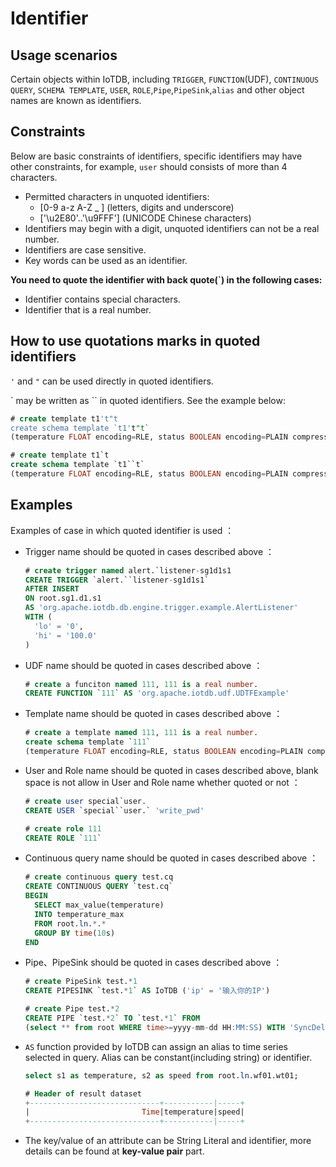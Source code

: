 <!--

    Licensed to the Apache Software Foundation (ASF) under one
    or more contributor license agreements.  See the NOTICE file
    distributed with this work for additional information
    regarding copyright ownership.  The ASF licenses this file
    to you under the Apache License, Version 2.0 (the
    "License"); you may not use this file except in compliance
    with the License.  You may obtain a copy of the License at
    
        http://www.apache.org/licenses/LICENSE-2.0
    
    Unless required by applicable law or agreed to in writing,
    software distributed under the License is distributed on an
    "AS IS" BASIS, WITHOUT WARRANTIES OR CONDITIONS OF ANY
    KIND, either express or implied.  See the License for the
    specific language governing permissions and limitations
    under the License.

-->

# Identifier

## Usage scenarios

Certain objects within IoTDB, including `TRIGGER`, `FUNCTION`(UDF), `CONTINUOUS QUERY`, `SCHEMA TEMPLATE`, `USER`, `ROLE`,`Pipe`,`PipeSink`,`alias` and other object names are known as identifiers.

## Constraints

Below are basic constraints of identifiers, specific identifiers may have other constraints, for example, `user` should consists of more than 4 characters. 

- Permitted characters in unquoted identifiers:
  - [0-9 a-z A-Z _ ] (letters, digits and underscore)
  - ['\u2E80'..'\u9FFF'] (UNICODE Chinese characters)
- Identifiers may begin with a digit, unquoted identifiers can not be a real number.
- Identifiers are case sensitive.
- Key words can be used as an identifier.

**You need to quote the identifier with back quote(`) in the following cases:**

- Identifier contains special characters.
- Identifier that is a real number.

## How to use quotations marks in quoted identifiers

`'` and `"` can be used directly in quoted identifiers.

` may be written as `` in quoted  identifiers. See the example below:

```sql
# create template t1't"t
create schema template `t1't"t` 
(temperature FLOAT encoding=RLE, status BOOLEAN encoding=PLAIN compression=SNAPPY)

# create template t1`t
create schema template `t1``t` 
(temperature FLOAT encoding=RLE, status BOOLEAN encoding=PLAIN compression=SNAPPY)
```

## Examples

Examples of case in which quoted identifier is used ：

- Trigger name should be quoted in cases described above ：

  ```sql
  # create trigger named alert.`listener-sg1d1s1
  CREATE TRIGGER `alert.``listener-sg1d1s1`
  AFTER INSERT
  ON root.sg1.d1.s1
  AS 'org.apache.iotdb.db.engine.trigger.example.AlertListener'
  WITH (
    'lo' = '0', 
    'hi' = '100.0'
  )
  ```

- UDF name should be quoted in cases described above ：

  ```sql
  # create a funciton named 111, 111 is a real number.
  CREATE FUNCTION `111` AS 'org.apache.iotdb.udf.UDTFExample'
  ```

- Template name should be quoted in cases described above ：

  ```sql
  # create a template named 111, 111 is a real number.
  create schema template `111` 
  (temperature FLOAT encoding=RLE, status BOOLEAN encoding=PLAIN compression=SNAPPY)
  ```

- User and Role name should be quoted in cases described above, blank space is not allow in User and Role name whether quoted or not ：

  ```sql
  # create user special`user.
  CREATE USER `special``user.` 'write_pwd'
  
  # create role 111
  CREATE ROLE `111`
  ```

- Continuous query name should be quoted in cases described above ：

  ```sql
  # create continuous query test.cq
  CREATE CONTINUOUS QUERY `test.cq` 
  BEGIN 
    SELECT max_value(temperature) 
    INTO temperature_max 
    FROM root.ln.*.* 
    GROUP BY time(10s) 
  END
  ```

- Pipe、PipeSink should be quoted in cases described above ：

  ```sql
  # create PipeSink test.*1
  CREATE PIPESINK `test.*1` AS IoTDB ('ip' = '输入你的IP')
  
  # create Pipe test.*2
  CREATE PIPE `test.*2` TO `test.*1` FROM 
  (select ** from root WHERE time>=yyyy-mm-dd HH:MM:SS) WITH 'SyncDelOp' = 'true'
  ```

- `AS` function provided by IoTDB can assign an alias to time series selected in query. Alias can be constant(including string) or identifier.

  ```sql
  select s1 as temperature, s2 as speed from root.ln.wf01.wt01;
  
  # Header of result dataset
  +-----------------------------+-----------|-----+
  |                         Time|temperature|speed|
  +-----------------------------+-----------|-----+
  ```

- The key/value of an attribute can be String Literal and identifier, more details can be found at **key-value pair** part. 



